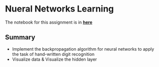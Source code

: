 # Nueral Networks Learning

The notebook for this assignment is in [**here**](https://1drv.ms/w/s!AllPqyV9kKUrhFjc5S7t6JtbSwIB)

## Summary
* Implement the backpropagation algorithm for neural networks to apply the task of hand-written digit recognition
* Visualize data & Visualize the hidden layer
